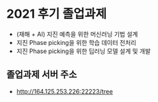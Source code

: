 # 2021 후기 졸업과제
* (재해 + AI) 지진 예측을 위한 머신러닝 기법 설계
* 지진 Phase picking을 위한 학습 데이터 전처리
* 지진 Phase picking을 위한 딥러닝 모델 설계 및 개발


## 졸업과제 서버 주소
* http://164.125.253.226:22223/tree
